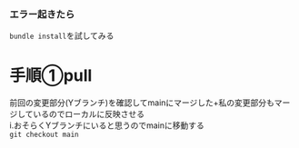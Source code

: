### エラー起きたら
`bundle install`を試してみる


# 手順①pull
前回の変更部分(Yブランチ)を確認してmainにマージした+私の変更部分もマージしているのでローカルに反映させる  
i.おそらくYブランチにいると思うのでmainに移動する  
`git checkout main`

